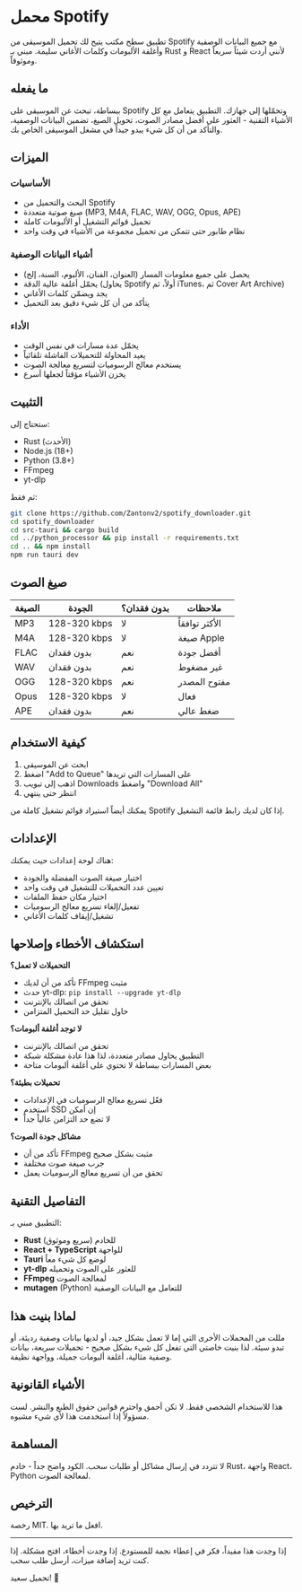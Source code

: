 # محمل Spotify

تطبيق سطح مكتب يتيح لك تحميل الموسيقى من Spotify مع جميع البيانات الوصفية وأغلفة الألبومات وكلمات الأغاني سليمة. مبني بـ Rust و React لأنني أردت شيئاً سريعاً وموثوقاً.

## ما يفعله

ببساطة، تبحث عن الموسيقى على Spotify وتحمّلها إلى جهازك. التطبيق يتعامل مع كل الأشياء التقنية - العثور على أفضل مصادر الصوت، تحويل الصيغ، تضمين البيانات الوصفية، والتأكد من أن كل شيء يبدو جيداً في مشغل الموسيقى الخاص بك.

## الميزات

### الأساسيات
- البحث والتحميل من Spotify
- صيغ صوتية متعددة (MP3, M4A, FLAC, WAV, OGG, Opus, APE)
- تحميل قوائم التشغيل أو الألبومات كاملة
- نظام طابور حتى تتمكن من تحميل مجموعة من الأشياء في وقت واحد

### أشياء البيانات الوصفية
- يحصل على جميع معلومات المسار (العنوان، الفنان، الألبوم، السنة، إلخ)
- يحمّل أغلفة عالية الدقة (يحاول Spotify أولاً، ثم iTunes، ثم Cover Art Archive)
- يجد ويضمّن كلمات الأغاني
- يتأكد من أن كل شيء دقيق بعد التحميل

### الأداء
- يحمّل عدة مسارات في نفس الوقت
- يعيد المحاولة للتحميلات الفاشلة تلقائياً
- يستخدم معالج الرسوميات لتسريع معالجة الصوت
- يخزن الأشياء مؤقتاً لجعلها أسرع

## التثبيت

ستحتاج إلى:
- Rust (الأحدث)
- Node.js (18+)
- Python (3.8+)
- FFmpeg
- yt-dlp

ثم فقط:
```bash
git clone https://github.com/Zantonv2/spotify_downloader.git
cd spotify_downloader
cd src-tauri && cargo build
cd ../python_processor && pip install -r requirements.txt
cd .. && npm install
npm run tauri dev
```

## صيغ الصوت

| الصيغة | الجودة | بدون فقدان؟ | ملاحظات |
|--------|---------|-----------|-------|
| MP3 | 128-320 kbps | لا | الأكثر توافقاً |
| M4A | 128-320 kbps | لا | صيغة Apple |
| FLAC | بدون فقدان | نعم | أفضل جودة |
| WAV | بدون فقدان | نعم | غير مضغوط |
| OGG | 128-320 kbps | نعم | مفتوح المصدر |
| Opus | 128-320 kbps | لا | فعال |
| APE | بدون فقدان | نعم | ضغط عالي |

## كيفية الاستخدام

1. ابحث عن الموسيقى
2. اضغط "Add to Queue" على المسارات التي تريدها
3. اذهب إلى تبويب Downloads واضغط "Download All"
4. انتظر حتى ينتهي

يمكنك أيضاً استيراد قوائم تشغيل كاملة من Spotify إذا كان لديك رابط قائمة التشغيل.

## الإعدادات

هناك لوحة إعدادات حيث يمكنك:
- اختيار صيغة الصوت المفضلة والجودة
- تعيين عدد التحميلات للتشغيل في وقت واحد
- اختيار مكان حفظ الملفات
- تفعيل/إلغاء تسريع معالج الرسوميات
- تشغيل/إيقاف كلمات الأغاني

## استكشاف الأخطاء وإصلاحها

**التحميلات لا تعمل؟**
- تأكد من أن لديك FFmpeg مثبت
- حدث yt-dlp: `pip install --upgrade yt-dlp`
- تحقق من اتصالك بالإنترنت
- حاول تقليل حد التحميل المتزامن

**لا توجد أغلفة ألبومات؟**
- تحقق من اتصالك بالإنترنت
- التطبيق يحاول مصادر متعددة، لذا هذا عادة مشكلة شبكة
- بعض المسارات ببساطة لا تحتوي على أغلفة ألبومات متاحة

**تحميلات بطيئة؟**
- فعّل تسريع معالج الرسوميات في الإعدادات
- استخدم SSD إن أمكن
- لا تضع حد التزامن عالياً جداً

**مشاكل جودة الصوت؟**
- تأكد من أن FFmpeg مثبت بشكل صحيح
- جرب صيغة صوت مختلفة
- تحقق من أن تسريع معالج الرسوميات يعمل

## التفاصيل التقنية

التطبيق مبني بـ:
- **Rust** للخادم (سريع وموثوق)
- **React + TypeScript** للواجهة
- **Tauri** لوضع كل شيء معاً
- **yt-dlp** للعثور على الصوت وتحميله
- **FFmpeg** لمعالجة الصوت
- **mutagen** (Python) للتعامل مع البيانات الوصفية

## لماذا بنيت هذا

مللت من المحملات الأخرى التي إما لا تعمل بشكل جيد، أو لديها بيانات وصفية رديئة، أو تبدو سيئة. لذا بنيت خاصتي التي تفعل كل شيء بشكل صحيح - تحميلات سريعة، بيانات وصفية مثالية، أغلفة ألبومات جميلة، وواجهة نظيفة.

## الأشياء القانونية

هذا للاستخدام الشخصي فقط. لا تكن أحمق واحترم قوانين حقوق الطبع والنشر. لست مسؤولاً إذا استخدمت هذا لأي شيء مشبوه.

## المساهمة

لا تتردد في إرسال مشاكل أو طلبات سحب. الكود واضح جداً - خادم Rust، واجهة React، Python لمعالجة الصوت.

## الترخيص

رخصة MIT. افعل ما تريد بها.

---

إذا وجدت هذا مفيداً، فكر في إعطاء نجمة للمستودع. إذا وجدت أخطاء، افتح مشكلة. إذا كنت تريد إضافة ميزات، أرسل طلب سحب.

تحميل سعيد! 🎵
